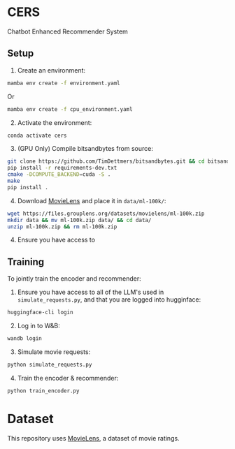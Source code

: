 # CERS
Chatbot Enhanced Recommender System

## Setup

1. Create an environment:
```bash
mamba env create -f environment.yaml
```
Or
```bash
mamba env create -f cpu_environment.yaml
```
2. Activate the environment:
```bash
conda activate cers
```

3. (GPU Only) Compile bitsandbytes from source:
```bash
git clone https://github.com/TimDettmers/bitsandbytes.git && cd bitsandbytes/
pip install -r requirements-dev.txt
cmake -DCOMPUTE_BACKEND=cuda -S .
make
pip install .
```

4. Download [MovieLens](https://grouplens.org/datasets/movielens/100k/) and place it in `data/ml-100k/`:
```bash
wget https://files.grouplens.org/datasets/movielens/ml-100k.zip
mkdir data && mv ml-100k.zip data/ && cd data/
unzip ml-100k.zip && rm ml-100k.zip
```

4. Ensure you have access to 

## Training

To jointly train the encoder and recommender:

1. Ensure you have access to all of the LLM's used in `simulate_requests.py`, and that you are logged into hugginface:
```bash
huggingface-cli login
```

2. Log in to W&B:
```bash
wandb login
```

3. Simulate movie requests:
```bash
python simulate_requests.py
```

4. Train the encoder & recommender:
```bash
python train_encoder.py
```

# Dataset
This repository uses [MovieLens](https://grouplens.org/datasets/movielens/), a dataset of movie ratings.

